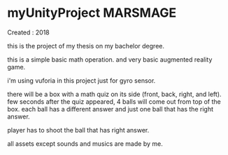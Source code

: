 # myUnityProject MARSMAGE
Created : 2018

this is the project of my thesis on my bachelor degree.

this is a simple basic math operation.
and very basic augmented reality game.

i'm using vuforia in this project just for gyro sensor.

there will be a box with a math quiz on its side (front, back, right, and left).
few seconds after the quiz appeared, 4 balls will come out from top of the box.
each ball has a different answer and just one ball that has the right answer.

player has to shoot the ball that has right answer.

all assets except sounds and musics are made by me.
